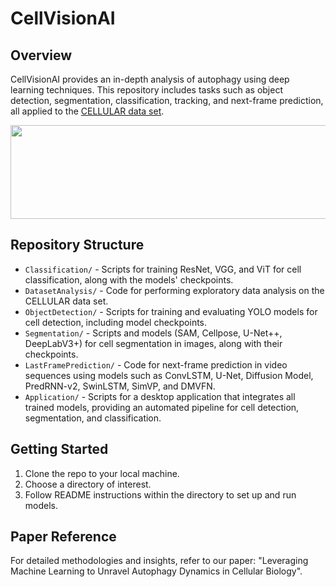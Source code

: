# CellVisionAI

## Overview
CellVisionAI provides an in-depth analysis of autophagy using deep learning techniques. This repository includes tasks such as object detection, segmentation, classification, tracking, and next-frame prediction, all applied to the [CELLULAR data set](https://zenodo.org/records/7503365).

<img src="https://drive.google.com/uc?export=download&id=1dYf9vp-Wlz7cnB1rfBjolcDBxBZu8gFB" width="800" height="150"/> 

## Repository Structure
- `Classification/` - Scripts for training ResNet, VGG, and ViT for cell classification, along with the models' checkpoints.
- `DatasetAnalysis/` - Code for performing exploratory data analysis on the CELLULAR data set.
- `ObjectDetection/` - Scripts for training and evaluating YOLO models for cell detection, including model checkpoints.
- `Segmentation/` - Scripts and models (SAM, Cellpose, U-Net++, DeepLabV3+) for cell segmentation in images, along with their checkpoints.
- `LastFramePrediction/` - Code for next-frame prediction in video sequences using models such as ConvLSTM, U-Net, Diffusion Model, PredRNN-v2, SwinLSTM, SimVP, and DMVFN.
- `Application/` - Scripts for a desktop application that integrates all trained models, providing an automated pipeline for cell detection, segmentation, and classification.

## Getting Started
1. Clone the repo to your local machine.
2. Choose a directory of interest.
3. Follow README instructions within the directory to set up and run models.

## Paper Reference
For detailed methodologies and insights, refer to our paper: "Leveraging Machine Learning to Unravel Autophagy Dynamics in Cellular Biology".

